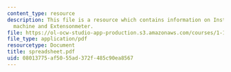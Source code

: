 ```yaml
---
content_type: resource
description: This file is a resource which contains information on Instron testing
  machine and Extensonmeter.
file: https://ol-ocw-studio-app-production.s3.amazonaws.com/courses/1-101-introduction-to-civil-and-environmental-engineering-design-i-fall-2006/08013775af5055ad372f485c90ea8567_spreadsheet.pdf
file_type: application/pdf
resourcetype: Document
title: spreadsheet.pdf
uid: 08013775-af50-55ad-372f-485c90ea8567
---
```

